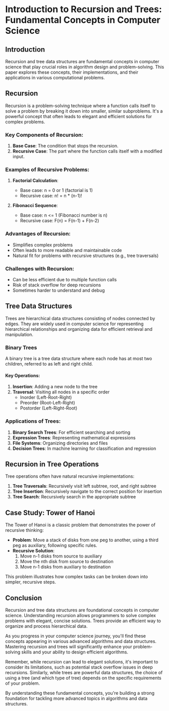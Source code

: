 # Introduction to Recursion and Trees: Fundamental Concepts in Computer Science

## Introduction

Recursion and tree data structures are fundamental concepts in computer science that play crucial roles in algorithm design and problem-solving. This paper explores these concepts, their implementations, and their applications in various computational problems.

## Recursion

Recursion is a problem-solving technique where a function calls itself to solve a problem by breaking it down into smaller, similar subproblems. It's a powerful concept that often leads to elegant and efficient solutions for complex problems.

### Key Components of Recursion:

1. **Base Case**: The condition that stops the recursion.
2. **Recursive Case**: The part where the function calls itself with a modified input.

### Examples of Recursive Problems:

1. **Factorial Calculation**: 
   - Base case: n = 0 or 1 (factorial is 1)
   - Recursive case: n! = n * (n-1)!

2. **Fibonacci Sequence**:
   - Base case: n <= 1 (Fibonacci number is n)
   - Recursive case: F(n) = F(n-1) + F(n-2)

### Advantages of Recursion:

- Simplifies complex problems
- Often leads to more readable and maintainable code
- Natural fit for problems with recursive structures (e.g., tree traversals)

### Challenges with Recursion:

- Can be less efficient due to multiple function calls
- Risk of stack overflow for deep recursions
- Sometimes harder to understand and debug

## Tree Data Structures

Trees are hierarchical data structures consisting of nodes connected by edges. They are widely used in computer science for representing hierarchical relationships and organizing data for efficient retrieval and manipulation.

### Binary Trees

A binary tree is a tree data structure where each node has at most two children, referred to as left and right child.

#### Key Operations:

1. **Insertion**: Adding a new node to the tree
2. **Traversal**: Visiting all nodes in a specific order
   - Inorder (Left-Root-Right)
   - Preorder (Root-Left-Right)
   - Postorder (Left-Right-Root)

### Applications of Trees:

1. **Binary Search Trees**: For efficient searching and sorting
2. **Expression Trees**: Representing mathematical expressions
3. **File Systems**: Organizing directories and files
4. **Decision Trees**: In machine learning for classification and regression

## Recursion in Tree Operations

Tree operations often have natural recursive implementations:

1. **Tree Traversals**: Recursively visit left subtree, root, and right subtree
2. **Tree Insertion**: Recursively navigate to the correct position for insertion
3. **Tree Search**: Recursively search in the appropriate subtree

## Case Study: Tower of Hanoi

The Tower of Hanoi is a classic problem that demonstrates the power of recursive thinking:

- **Problem**: Move a stack of disks from one peg to another, using a third peg as auxiliary, following specific rules.
- **Recursive Solution**: 
  1. Move n-1 disks from source to auxiliary
  2. Move the nth disk from source to destination
  3. Move n-1 disks from auxiliary to destination

This problem illustrates how complex tasks can be broken down into simpler, recursive steps.

## Conclusion

Recursion and tree data structures are foundational concepts in computer science. Understanding recursion allows programmers to solve complex problems with elegant, concise solutions. Trees provide an efficient way to organize and process hierarchical data.

As you progress in your computer science journey, you'll find these concepts appearing in various advanced algorithms and data structures. Mastering recursion and trees will significantly enhance your problem-solving skills and your ability to design efficient algorithms.

Remember, while recursion can lead to elegant solutions, it's important to consider its limitations, such as potential stack overflow issues in deep recursions. Similarly, while trees are powerful data structures, the choice of using a tree (and which type of tree) depends on the specific requirements of your problem.

By understanding these fundamental concepts, you're building a strong foundation for tackling more advanced topics in algorithms and data structures.